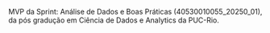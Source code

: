 MVP da Sprint: Análise de Dados e Boas Práticas (40530010055_20250_01), da pós gradução em Ciência de Dados e Analytics da PUC-Rio.
